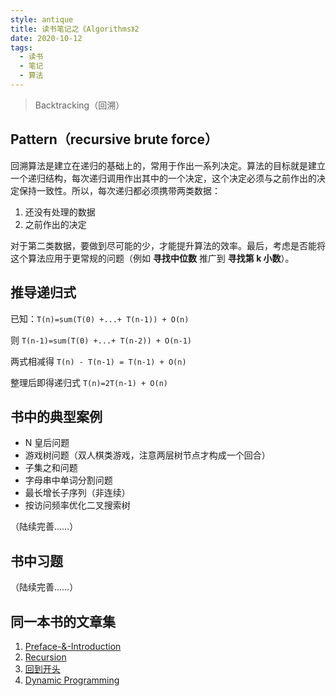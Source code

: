 ```yaml
---
style: antique
title: 读书笔记之《Algorithms》2
date: 2020-10-12
tags:
  - 读书
  - 笔记
  - 算法
---
```


> Backtracking（回溯）

## Pattern（recursive brute force）

回溯算法是建立在递归的基础上的，常用于作出一系列决定。算法的目标就是建立一个递归结构，每次递归调用作出其中的一个决定，这个决定必须与之前作出的决定保持一致性。所以，每次递归都必须携带两类数据：

1. 还没有处理的数据
2. 之前作出的决定

对于第二类数据，要做到尽可能的少，才能提升算法的效率。最后，考虑是否能将这个算法应用于更常规的问题（例如 **寻找中位数** 推广到 **寻找第 k 小数**）。

## 推导递归式

已知：`T(n)=sum(T(0) +...+ T(n-1)) + O(n)`

则 `T(n-1)=sum(T(0) +...+ T(n-2)) + O(n-1)`

两式相减得 `T(n) - T(n-1) = T(n-1) + O(n)`

整理后即得递归式 `T(n)=2T(n-1) + O(n)`

## 书中的典型案例

- N 皇后问题
- 游戏树问题（双人棋类游戏，注意两层树节点才构成一个回合）
- 子集之和问题
- 字母串中单词分割问题
- 最长增长子序列（非连续）
- 按访问频率优化二叉搜索树

（陆续完善……）

## 书中习题

（陆续完善……）

## 同一本书的文章集

1. [Preface-&-Introduction](post:Algorithms-0-Preface-&-Introduction)
2. [Recursion](post:Algorithms-1-Recursion)
3. [回到开头](scroll-to-the-very-top)
4. [Dynamic Programming](post:Algorithms-3-Dynamic-Programming)

